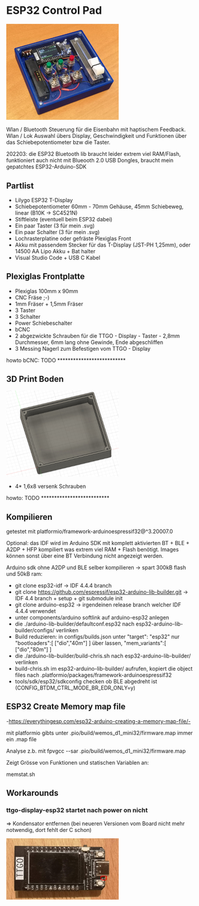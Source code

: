 # ESP32 Control Pad

<img src="img_control_pad.jpg" alt="Control Pad" width="300"/>

Wlan / Bluetooth Steuerung für die Eisenbahn mit haptischem Feedback. Wlan / Lok Auswahl übers Display, Geschwindigkeit und Funktionen über das Schiebepotentiometer bzw die Taster.

202203: die ESP32 Bluetooth lib braucht leider extrem viel RAM/Flash, funktioniert auch nicht mit Blueooth 2.0 USB Dongles, braucht mein gepatchtes ESP32-Arduino-SDK

## Partlist

* Lilygo ESP32 T-Display
* Schiebepotentiometer 60mm - 70mm Gehäuse, 45mm Schiebeweg, linear (B10K -> SC4521N)
* Stiftleiste (eventuell beim ESP32 dabei)
* Ein paar Taster (3 für mein .svg)
* Ein paar Schalter (3 für mein .svg)
* Lochrasterplatine oder gefräste Plexiglas Front
* Akku mit passendem Stecker für das T-Display (JST-PH 1,25mm), oder 14500 AA Lipo Akku + Bat halter
* Visual Studio Code + USB C Kabel

## Plexiglas Frontplatte

* Plexiglas 100mm x 90mm
* CNC Fräse ;-)
* 1mm Fräser + 1,5mm Fräser
* 3 Taster
* 3 Schalter
* Power Schiebeschalter
* bCNC
* 2 abgezwickte Schrauben für die TTGO - Display - Taster - 2,8mm Durchmesser, 6mm lang ohne Gewinde, Ende abgeschliffen
* 3 Messing Nagerl zum Befestigen vom TTGO - Display

howto bCNC: TODO **************************

## 3D Print Boden
<img src="img_control_pad_3d_boden.jpg" alt="Control Pad - Boden" width="300"/>

* 4* 1,6x8 versenk Schrauben

howto: TODO **************************

## Kompilieren

getestet mit platformio/framework-arduinoespressif32@^3.20007.0

Optional: das IDF wird im Arduino SDK mit komplett aktivierten BT + BLE + A2DP + HFP kompiliert was extrem viel RAM + Flash benötigt. Images können sonst über eine BT Verbindung nicht angezeigt werden.

Arduino sdk ohne A2DP und BLE selber kompilieren -> spart 300kB flash und 50kB ram:

* git clone esp32-idf -> IDF 4.4.4 branch
* git clone https://github.com/espressif/esp32-arduino-lib-builder.git -> IDF 4.4 branch + setup + git submodule init
* git clone arduino-esp32 -> irgendeinen release branch welcher IDF 4.4.4 verwendet
* unter components/arduino softlink auf arduino-esp32 anlegen
* die ./arduino-lib-builder/defaultconf.esp32 nach esp32-arduino-lib-builder/configs/ verlinken
* Build reduzieren: in configs/builds.json unter "target": "esp32" nur "bootloaders":[ ["dio","40m"] ] über lassen, "mem_variants":[ ["dio","80m"] ]
* die ./arduino-lib-builder/build-chris.sh nach esp32-arduino-lib-builder/ verlinken
* build-chris.sh im esp32-arduino-lib-builder/ aufrufen, kopiert die object files nach .platformio/packages/framework-arduinoespressif32
* tools/sdk/esp32/sdkconfig checken ob BLE abgedreht ist (CONFIG_BTDM_CTRL_MODE_BR_EDR_ONLY=y)


## ESP32 Create Memory map file
-https://everythingesp.com/esp32-arduino-creating-a-memory-map-file/-

mit platformio gibts unter .pio/build/wemos_d1_mini32/firmware.map immer ein .map file

Analyse z.b. mit fpvgcc --sar .pio/build/wemos_d1_mini32/firmware.map

Zeigt Grösse von Funktionen und statischen Variablen an:

memstat.sh

## Workarounds

### ttgo-display-esp32 startet nach power on nicht
=> Kondensator entfernen (bei neueren Versionen vom Board nicht mehr notwendig, dort fehlt der C schon)

<img src="ttgo-t-display-gpio0-capacitor.jpg" alt="gpio0 capacitor" width="300"/>

